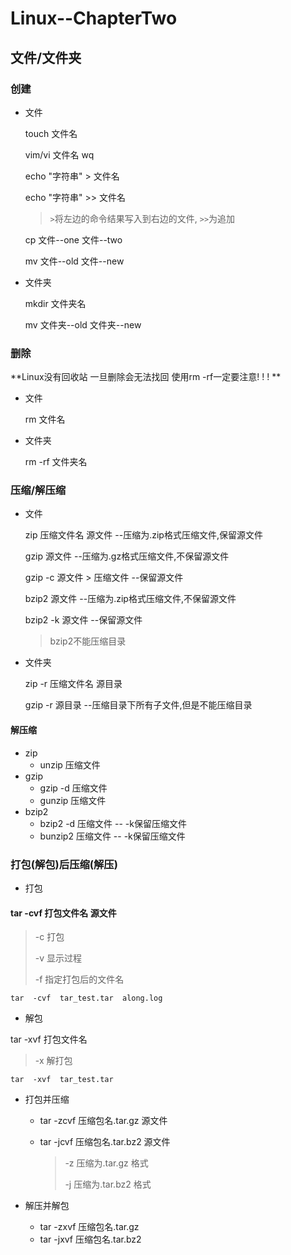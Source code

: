 # Linux--ChapterTwo

## 文件/文件夹

### 创建

- 文件

  touch  文件名  

  vim/vi  文件名   wq

  echo "字符串" > 文件名 

  echo "字符串" >> 文件名   

  > `>`将左边的命令结果写入到右边的文件, `>>`为追加

  cp  文件--one  文件--two

  mv  文件--old   文件--new

- 文件夹 

  mkdir  文件夹名

  mv  文件夹--old   文件夹--new

### 删除

**Linux没有回收站  一旦删除会无法找回  使用rm -rf一定要注意! ! ! **

- 文件

  rm  文件名

- 文件夹

  rm -rf  文件夹名

### 压缩/解压缩
- 文件

  zip 压缩文件名  源文件  --压缩为.zip格式压缩文件,保留源文件

  gzip 源文件   --压缩为.gz格式压缩文件,不保留源文件

  gzip -c  源文件  >  压缩文件   --保留源文件

  bzip2  源文件  --压缩为.zip格式压缩文件,不保留源文件

  bzip2  -k  源文件  --保留源文件

  > bzip2不能压缩目录

- 文件夹

  zip -r 压缩文件名  源目录

  gzip  -r  源目录  --压缩目录下所有子文件,但是不能压缩目录

#### 解压缩
- zip
  - unzip  压缩文件
- gzip
  - gzip -d  压缩文件
  - gunzip 压缩文件
- bzip2
  - bzip2 -d 压缩文件  --  -k保留压缩文件
  - bunzip2  压缩文件  --  -k保留压缩文件

### 打包(解包)后压缩(解压)
- 打包

#### tar -cvf  打包文件名  源文件

> -c  打包
>
> -v 显示过程
>
> -f  指定打包后的文件名

```shell
tar  -cvf  tar_test.tar  along.log  
```

- 解包

tar -xvf  打包文件名

> -x  解打包

```shell
tar  -xvf  tar_test.tar  
```

- 打包并压缩

  - tar  -zcvf  压缩包名.tar.gz    源文件

  - tar  -jcvf  压缩包名.tar.bz2    源文件

    > -z  压缩为.tar.gz 格式
    >
    > -j  压缩为.tar.bz2 格式

- 解压并解包

  - tar  -zxvf  压缩包名.tar.gz
  - tar  -jxvf  压缩包名.tar.bz2
